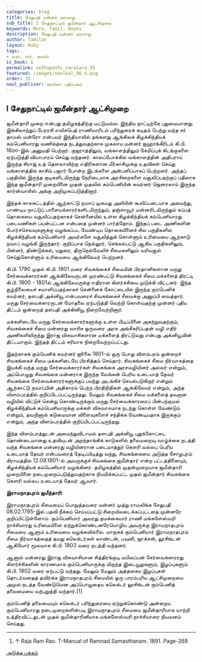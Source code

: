 ```yaml
---
categories: blog
title: சேதுபதி மன்னர் வரலாறு
sub_title: I சேதுநாட்டில் ஜமீன்தார் ஆட்சிமுறை
keywords: More, Tamil, Books
description: சேதுபதி மன்னர் வரலாறு
author: Tamilan
layout: Ruby
tags:
- எஸ். எம். கமால்
is_book: 1
permalink: sethupathi_varalaru_35
featured: /images/noolkal_96_6.png
order: 35
nool_publiser: சர்மிளா பதிப்பகம்
---
```



## I சேதுநாட்டில் ஜமீன்தார் ஆட்சிமுறை

ஜமீன்தாரி முறை என்பது தமிழகத்திற்கு மட்டுமல்ல. இந்திய நாட்டிற்கே புதுமையானது. இங்கிலாந்துப் பேரரசி எலிசபெத் ராணியாரிடம் பரிந்துரைக் கடிதம் பெற்று வந்த சர் தாமஸ் மன்ரோ என்பவர் இந்தியாவில் தங்களது ஆங்கிலக் கிழக்கிந்தியக் கம்பெனியாரது வணிகத்தை நடத்துவதற்காக முகலாய மன்னர் ஜஹாங்கீரிடம் கி.பி. 16oo-இல் அனுமதி பெற்றார். குஜராத்திலும், வங்காளத்திலும் சேமிப்புக் கிடங்குகளை ஏற்படுத்தி வியாபாரம் செய்து வந்தனர். காலப்போக்கில் வங்காளத்தின் அதிபராய் இருந்த சிராஜ் உத் தெளலாவிற்கு எதிரிகளான மீர்காசிமுக்கு உதவிகள் செய்து வங்காளத்தில் காசிம் பஜார் போன்ற இடங்களை அன்பளிப்பாகப் பெற்றனர். அந்தப் பகுதியில் இருந்த குடிகளிடமிருந்து நேரிடையாக அரசிறைகளை வசூலிப்பதற்குப் பதிலாக இந்த ஜமீன்தாரி முறையினை முதன் முதலில் கம்பெனியின் கவர்னர் ஜெனரலாய் இருந்த கார்ன்வாலீஸ் அங்கு அறிமுகப்படுத்தினார்.

இந்தக் காலகட்டத்தில் ஆற்காட்டு நவாப் முகமது அலியின் கூலிப்படையாக அமைந்து, பாண்டிய நாட்டுப் பாளையக்காரர்களிடமிருந்தும், தஞ்சாவூர் மன்னரிடமிருந்தும் கப்பத் தொகையை வசூலிப்பதற்காகச் சென்னையில் உள்ள கிழக்கிந்தியக் கம்பெனியாரது படையணிகள் பயன்பட்டன என்பதை முன்னர் பார்த்தோம். இந்தப் படை அணிகளின் போர்ச்செலவுகளுக்கு வழங்கப்பட வேண்டிய தொகையினைச் சில பகுதிகளில் கிழக்கிந்தியக் கம்பெனியார் அவர்களே வசூலித்துக் கொள்ளும் உரிமையை ஆற்காடு நவாப் வழங்கி இருந்தார். குறிப்பாக நெல்லூர், செங்கல்பட்டு ஆகிய பகுதிகளிலும், பின்னர், திண்டுக்கல், மதுரை, திருநெல்வேலிச் சீமைகளிலும் வரிவசூல் செய்துகொள்ளும் உரிமையை ஆங்கிலேயர் பெற்றனர்.

கி.பி. 1790 முதல் கி.பி. 1801 வரை சிவகங்கைச் சீமையின் பிரதானிகளான மருது சேர்வைக்காரர்கள் ஆங்கிலேயருடன் முரண்பட்டு சிவகங்கைச் சீமை மக்களைத் திரட்டி கி.பி. 1800 - 1801ல் ஆங்கிலேயருக்கு எதிரான கிளர்ச்சியை முடுக்கி விட்டனர். இந்த சூழ்நிலையைச் சமாளிப்பதற்காகச் சென்னைக் கோட்டையில் இருந்த கும்பெனிக் கவர்னர், தளபதி அக்னியூ என்பவரைச் சிவகங்கைச் சீமைக்கு அனுப்பி வைத்தார். மருது சேர்வைக்காரருடன் மோதலை ஏற்படுத்தி வெற்றி கொள்வதற்கு முன்னர் புதிய திட்டம் ஒன்றைத் தளபதி அக்கினியூ நிறைவேற்றினார்.

மக்களிடையே மருது சேர்வைக்காரர்களுக்கு உள்ள பிடிப்பினை அகற்றுவதற்கும், சிவகங்கைச் சீமை மன்னரது வாரிசு ஒருவரை அரசு அங்கீகரிப்பதன் வழி எதிர் அணிகளிலிருந்து இராஜ விசுவாசிகளான மக்களைத் திரட்டுவது என்பது அக்னியூவின் திட்டமாகும். இந்தத் திட்டம் சரியாக நிறைவேற்றப்பட்டது.

இதற்காகக் கும்பெனிக் கவர்னர் ஜூலை 1801-ல் ஒரு பொது விளம்பரம் ஒன்றைச் சிவகங்கைச் சீமை மக்களிடையே பிரசித்தம் செய்தார். சிவகங்கைச் சீமை நிர்வாகத்தை இயக்கி வந்த மருது சேர்வைக்காரர்கள் சிவகங்கை அரசவழியினர் அல்லர் என்றும், அப்பொழுது சிவகங்கை மன்னராக இருந்த வேங்கன் பெரிய உடையாத் தேவர் சிவகங்கை சேர்வைக்காரர்களுக்குப் பயந்து அடங்கிச் செயல்படுகிறார் என்றும் ஆற்காட்டு நவாப்பின் அதிகாரம் பெற்ற பிரதிநிதிகள் ஆங்கிலேயர் என்றும், அந்த விளம்பரத்தில் குறிப்பிடப்பட்டிருந்தது. மேலும் சிவகங்கைச் சீமை மக்களைத் தவறான வழியில் விட்டுச் சென்று கொண்டிருக்கும் மருது சேர்வைக்காரரைப் பின்பற்றாமல் கிழக்கிந்தியக் கம்பெனியாருக்கு மக்கள் விசுவாசமாக நடந்து கொள்ள வேண்டும் என்றும், தவறினால் கடுமையான விளைவுகளைச் சந்திக்க வேண்டியதாக இருக்கும் என்றும், அந்த விளம்பரத்தில் குறிப்பிடப்பட்டிருந்தது.

இந்த விளம்பரத்துடன் அமைந்துவிடாமல் தளபதி அக்னியூ புதுக்கோட்டை தொண்டைமானது உதவியுடன் அறந்தாங்கிக் காடுகளில் தலைமறைவு வாழ்க்கை நடத்தி வந்த சிவகங்கை மன்னரது வழியினரான படைமாத்துர் கெளரி வல்லப பெரிய உடையாத் தேவர் என்பவரைத் தேடிப்பிடித்து வந்து, சிவகங்கையை அடுத்த சோழபுரம் கிராமத்தில் 12.09.1801-ல் அவருக்குச் சிவகங்கை ஜமீன்தார் என்ற பட்டத்தினையும், கிழக்கிந்தியக் கம்பெனியார் வழங்கினர். தமிழகத்தில் முதன்முறையாக ஜமீன்தாரி முறையினை நடைமுறைப்படுத்துவதற்காக நியமிக்கப்பட்ட முதல் ஜமீன்தார் சிவகங்கை கெளரி வல்லப உடையாத் தேவர் ஆவார்.

**இராமநாதபுரம் ஜமீந்தாரி:**

இராமநாதபுரம் சீமையைப் பொறுத்தவரை மன்னர் முத்து ராமலிங்க சேதுபதி 08.02.1795-இல் பதவி நீக்கம் செய்யப்பட்டு சிறையிலடைக்கப்பட்டதை முன்னரே குறிப்பிட்டுள்ளோம். கும்பெனியார் அவரது தமக்கையார் ராணி மங்களேஸ்வரி நாச்சியாரது உரிமையினை ஏற்றுக்கொண்டனரேயொழிய அவருக்கு இராமநாதபுரம் சீமையை ஆளும் உரிமையை வழங்கவில்லை. மாறாகக் கும்பெனியார் இராமநாதபுரம் சீமை நிர்வாகத்தைத் தமது கலெக்டர்கள் லாண்டன், பவுனி, ஜாக்சன், லூசிங்டன் ஆகியோர் மூலமாக கி.பி. 1803 வரை நடத்தி வந்தனர்.

ஆனால் மன்னரது இராஜ விசுவாசியான சித்திரங்குடி மயிலப்பன் சேர்வைக்காரரது கிளர்ச்சிகளின் காரணமாக கும்பெனியாருக்கு மிகுந்த இடையூறுகளும், இழப்புகளும் கி.பி. 1802 வரை ஏற்பட்டு வந்தது. மேலும் மேலும் அத்தகைய இழப்புகள் தொடர்வதைத் தவிர்க்க இராமநாதபுரம் சீமையில் ஒரு பாரம்பரிய ஆட்சிமுறையை அமுல் நடத்த வேண்டுமென அப்பொழுதைய கலெக்டர் லூசிங்டன் கும்பெனித் தலைமையை வற்புறுத்தி வந்தார்.[1]

கும்பெனித் தலைமையும் கலெக்டர் பரிந்துரையை ஏற்றுக்கொண்டு அன்றைய கும்பெனியாரது நடைமுறைகளின்படி இராமநாதபுரம் சீமையை ஜமீன்தாரியாக மாற்றி உத்திரவிட்டதுடன் முதல் ஜமீன்தாரினியாக மங்களேஸ்வரி நாச்சியாரை நியமனம் செய்தது.

* * *

  1. ↑ Raja Ram Rao. T-Manual of Ramnad Samasthanam. 1891. Page-269

[அடுத்த பக்கம்](sethupathi_varalaru_36)